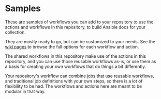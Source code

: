 # Samples

These are samples of workflows you can add to your repository to use the actions and workflows in this repository, to build Ansible docs for your collection.

They are mostly ready to go, but can be customized to your needs. See the [wiki pages](https://github.com/ansible-community/github-docs-build/wiki) to browse the full options for each workflow and action.

The shared workflows in this repository make use of the actions in this repository, and you can use those reusable workflows as-is, or use them as a basis for creating your own workflows that do things a bit differently.

Your repository's workflow can combine jobs that use reusable workflows, and traditional job definitions with your own steps, so there is a lot of flexibility to be had. The workflows and actions here are meant to be modular in that way.
